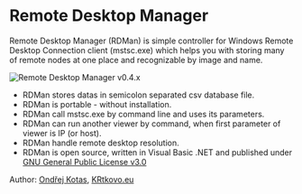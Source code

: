 Remote Desktop Manager
======================

Remote Desktop Manager (RDMan) is simple controller for Windows Remote Desktop Connection client (mstsc.exe) which helps you with storing many of remote nodes at one place and recognizable by image and name.

![Remote Desktop Manager v0.4.x](https://cloud.githubusercontent.com/assets/6234196/5059795/2c09c882-6d2c-11e4-8bdf-846cd8ea788f.png)

* RDMan stores datas in semicolon separated csv database file.
* RDMan is portable - without installation.
* RDMan call mstsc.exe by command line and uses its parameters.
* RDMan can run another viewer by command, when first parameter of viewer is IP (or host).
* RDMan handle remote desktop resolution.
* RDMan is open source, written in Visual Basic .NET and published under [GNU General Public License v3.0](http://www.gnu.org/licenses/gpl-3.0.txt)

Author: [Ondřej Kotas](mailto:ok@krtkovo.eu), [KRtkovo.eu](http://krtkovo.eu/)
